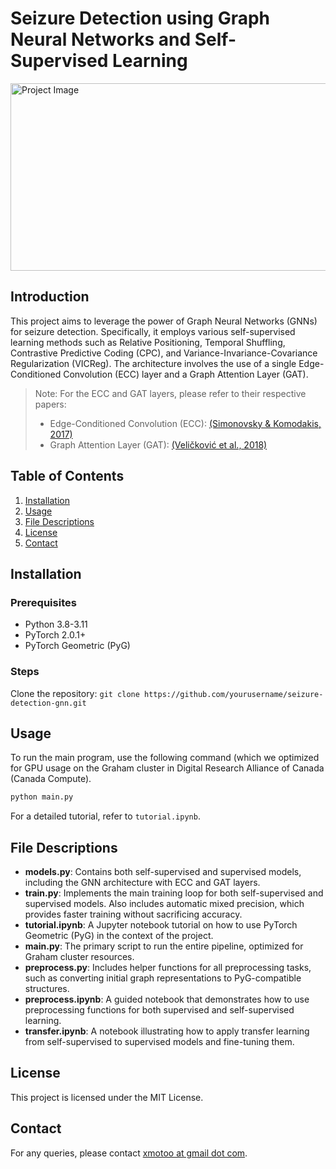 # Seizure Detection using Graph Neural Networks and Self-Supervised Learning
<img src="https://iiif.elifesciences.org/journal-cms/subjects%2F2021-11%2Felife-sciences-neuroscience-illustration.jpg/0,1,7016,2081/2000,/0/default.jpg" alt="Project Image" width="1000" height="300">

## Introduction

This project aims to leverage the power of Graph Neural Networks (GNNs) for seizure detection. Specifically, it employs various self-supervised learning methods such as Relative Positioning, Temporal Shuffling, Contrastive Predictive Coding (CPC), and Variance-Invariance-Covariance Regularization (VICReg). The architecture involves the use of a single Edge-Conditioned Convolution (ECC) layer and a Graph Attention Layer (GAT).

> Note: For the ECC and GAT layers, please refer to their respective papers:
> - Edge-Conditioned Convolution (ECC): [(Simonovsky & Komodakis, 2017)](https://arxiv.org/abs/1704.02901)
> - Graph Attention Layer (GAT): [(Veličković et al., 2018)](https://arxiv.org/abs/1710.10903)

## Table of Contents
1. [Installation](#installation)
2. [Usage](#usage)
3. [File Descriptions](#file-descriptions)
4. [License](#license)
5. [Contact](#contact)

## Installation

### Prerequisites
- Python 3.8-3.11
- PyTorch 2.0.1+
- PyTorch Geometric (PyG)

### Steps
Clone the repository: `git clone https://github.com/yourusername/seizure-detection-gnn.git`

## Usage

To run the main program, use the following command (which we optimized for GPU usage on the Graham cluster in Digital Research Alliance of Canada (Canada Compute).

```bash
python main.py
```

For a detailed tutorial, refer to `tutorial.ipynb`.

## File Descriptions

- **models.py**: Contains both self-supervised and supervised models, including the GNN architecture with ECC and GAT layers.
- **train.py**: Implements the main training loop for both self-supervised and supervised models. Also includes automatic mixed precision, which provides faster training without sacrificing accuracy.
- **tutorial.ipynb**: A Jupyter notebook tutorial on how to use PyTorch Geometric (PyG) in the context of the project.
- **main.py**: The primary script to run the entire pipeline, optimized for Graham cluster resources.
- **preprocess.py**: Includes helper functions for all preprocessing tasks, such as converting initial graph representations to PyG-compatible structures.
- **preprocess.ipynb**: A guided notebook that demonstrates how to use preprocessing functions for both supervised and self-supervised learning.
- **transfer.ipynb**: A notebook illustrating how to apply transfer learning from self-supervised to supervised models and fine-tuning them.

## License

This project is licensed under the MIT License.

## Contact

For any queries, please contact [xmotoo at gmail dot com](mailto:xmootoo@gmail.com).
